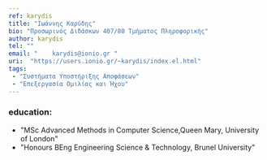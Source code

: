 ```yaml
---
ref: karydis
title: "Ιωάννης Καρύδης"
bio: "Προσωρινός Διδάσκων 407/80 Τμήματος Πληροφορικής"
author: karydis
tel: ""
email: "	karydis@ionio.gr "
uri:  "https://users.ionio.gr/~karydis/index.el.html"
tags:
 - "Συστήματα Υποστήριξης Αποφάσεων"
 - "Επεξεργασία Ομιλίας και Ήχου"
---
```


### education:
  - "MSc Advanced Methods in Computer Science,Queen Mary, University of London"
  - "Honours BEng Engineering Science & Technology, Brunel University"
  
